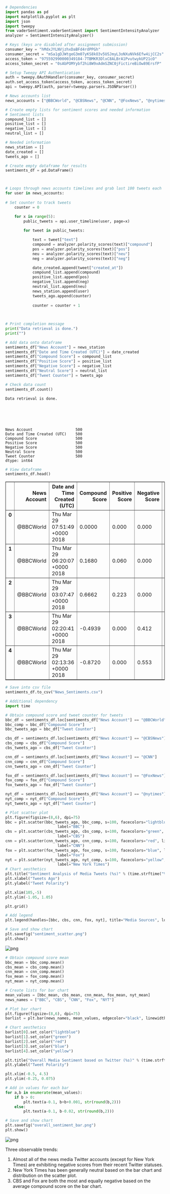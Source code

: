 

```python
# Dependencies
import pandas as pd
import matplotlib.pyplot as plt
import json
import tweepy
from vaderSentiment.vaderSentiment import SentimentIntensityAnalyzer
analyzer = SentimentIntensityAnalyzer()

# Keys (keys are disabled after assignment submission)
consumer_key = "hMdxJYLNVjzhxDaBFd4rdPPGh"
consumer_secret = "mSa1gDJWtgeG3m07yKS8kO3v5USJmyL3oNXuNVk6Efw4ijCC2s"
access_token = "975592990000349184-7TBMKR3DlxC8ALBrA1PvutwykUP21cO"
access_token_secret = "0sAbPOMYybf2hi8W9xAdmSZNC0jFictireBiOw89ErsfP"

# Setup Tweepy API Authentication
auth = tweepy.OAuthHandler(consumer_key, consumer_secret)
auth.set_access_token(access_token, access_token_secret)
api = tweepy.API(auth, parser=tweepy.parsers.JSONParser())

# News accounts list
news_accounts = ["@BBCWorld", "@CBSNews", "@CNN", "@FoxNews", "@nytimes"]

# Create empty lists for sentiment scores and needed information
# Sentiment lists
compound_list = []
positive_list = []
negative_list = []
neutral_list = []

# Needed information
news_station = []
date_created = []
tweets_ago = []

# Create empty dataframe for results
sentiments_df = pd.DataFrame()



# Loops through news accounts timelines and grab last 100 tweets each
for user in news_accounts:
    
# Set counter to track tweets
    counter = 0

    for x in range(5):
        public_tweets = api.user_timeline(user, page=x)
        
        for tweet in public_tweets:

            text = tweet["text"]
            compound = analyzer.polarity_scores(text)["compound"]
            pos = analyzer.polarity_scores(text)["pos"]
            neu = analyzer.polarity_scores(text)["neu"]
            neg = analyzer.polarity_scores(text)["neg"]

            date_created.append(tweet["created_at"])
            compound_list.append(compound)
            positive_list.append(pos)
            negative_list.append(neg)
            neutral_list.append(neu)
            news_station.append(user)
            tweets_ago.append(counter)
            
            counter = counter + 1

       
            
# Print completion message            
print("Data retrieval is done.")
print("")

# Add data onto dataframe
sentiments_df["News Account"] = news_station
sentiments_df["Date and Time Created (UTC)"] = date_created
sentiments_df["Compound Score"] = compound_list
sentiments_df["Positive Score"] = positive_list
sentiments_df["Negative Score"] = negative_list
sentiments_df["Neutral Score"] = neutral_list
sentiments_df["Tweet Counter"] = tweets_ago

# Check data count
sentiments_df.count()
```

    Data retrieval is done.
    





    News Account                   500
    Date and Time Created (UTC)    500
    Compound Score                 500
    Positive Score                 500
    Negative Score                 500
    Neutral Score                  500
    Tweet Counter                  500
    dtype: int64




```python
# View dataframe
sentiments_df.head()
```




<div>
<style>
    .dataframe thead tr:only-child th {
        text-align: right;
    }

    .dataframe thead th {
        text-align: left;
    }

    .dataframe tbody tr th {
        vertical-align: top;
    }
</style>
<table border="1" class="dataframe">
  <thead>
    <tr style="text-align: right;">
      <th></th>
      <th>News Account</th>
      <th>Date and Time Created (UTC)</th>
      <th>Compound Score</th>
      <th>Positive Score</th>
      <th>Negative Score</th>
      <th>Neutral Score</th>
      <th>Tweet Counter</th>
    </tr>
  </thead>
  <tbody>
    <tr>
      <th>0</th>
      <td>@BBCWorld</td>
      <td>Thu Mar 29 07:51:49 +0000 2018</td>
      <td>0.0000</td>
      <td>0.000</td>
      <td>0.000</td>
      <td>1.000</td>
      <td>0</td>
    </tr>
    <tr>
      <th>1</th>
      <td>@BBCWorld</td>
      <td>Thu Mar 29 06:20:07 +0000 2018</td>
      <td>0.1680</td>
      <td>0.060</td>
      <td>0.000</td>
      <td>0.940</td>
      <td>1</td>
    </tr>
    <tr>
      <th>2</th>
      <td>@BBCWorld</td>
      <td>Thu Mar 29 03:07:47 +0000 2018</td>
      <td>0.6662</td>
      <td>0.223</td>
      <td>0.000</td>
      <td>0.777</td>
      <td>2</td>
    </tr>
    <tr>
      <th>3</th>
      <td>@BBCWorld</td>
      <td>Thu Mar 29 02:20:41 +0000 2018</td>
      <td>-0.4939</td>
      <td>0.000</td>
      <td>0.412</td>
      <td>0.588</td>
      <td>3</td>
    </tr>
    <tr>
      <th>4</th>
      <td>@BBCWorld</td>
      <td>Thu Mar 29 02:13:36 +0000 2018</td>
      <td>-0.8720</td>
      <td>0.000</td>
      <td>0.553</td>
      <td>0.447</td>
      <td>4</td>
    </tr>
  </tbody>
</table>
</div>




```python
# Save into csv file
sentiments_df.to_csv("News_Sentiments.csv")
```


```python
# Additional dependency
import time

# Obtain compound score and tweet counter for tweets
bbc_df = sentiments_df.loc[sentiments_df["News Account"] == "@BBCWorld"]
bbc_comp = bbc_df["Compound Score"]
bbc_tweets_ago = bbc_df["Tweet Counter"]

cbs_df = sentiments_df.loc[sentiments_df["News Account"] == "@CBSNews"]
cbs_comp = cbs_df["Compound Score"]
cbs_tweets_ago = cbs_df["Tweet Counter"]

cnn_df = sentiments_df.loc[sentiments_df["News Account"] == "@CNN"]
cnn_comp = cnn_df["Compound Score"]
cnn_tweets_ago = cnn_df["Tweet Counter"]

fox_df = sentiments_df.loc[sentiments_df["News Account"] == "@FoxNews"]
fox_comp = fox_df["Compound Score"]
fox_tweets_ago = fox_df["Tweet Counter"]

nyt_df = sentiments_df.loc[sentiments_df["News Account"] == "@nytimes"]
nyt_comp = nyt_df["Compound Score"]
nyt_tweets_ago = nyt_df["Tweet Counter"]

# Plot scatter plot
plt.figure(figsize=(8,6), dpi=75)
bbc = plt.scatter(bbc_tweets_ago, bbc_comp, s=100, facecolors="lightblue", linewidth=2, edgecolors="black", 
                       label="BBC")
cbs = plt.scatter(cbs_tweets_ago, cbs_comp, s=100, facecolors="green", linewidth=2, edgecolors="black", 
                       label="CBS")
cnn = plt.scatter(cnn_tweets_ago, cnn_comp, s=100, facecolors="red", linewidth=2, edgecolors="black", 
                       label="CNN")
fox = plt.scatter(fox_tweets_ago, fox_comp, s=100, facecolors="blue", linewidth=2, edgecolors="black", 
                       label="Fox")
nyt = plt.scatter(nyt_tweets_ago, nyt_comp, s=100, facecolors="yellow", linewidth=2, edgecolors="black", 
                       label="New York Times")
# Chart aesthetics
plt.title("Sentiment Analysis of Media Tweets (%s)" % (time.strftime("%m/%d/%Y")), fontsize=15)
plt.xlabel("Tweets Ago")
plt.ylabel("Tweet Polarity")

plt.xlim(105,-5)
plt.ylim(-1.05, 1.05)

plt.grid()

# Add legend
plt.legend(handles=[bbc, cbs, cnn, fox, nyt], title="Media Sources", loc="upper right", bbox_to_anchor=(1.3,1))

# Save and show chart
plt.savefig("sentiment_scatter.png")
plt.show()
```


![png](output_3_0.png)



```python
# Obtain compound score mean
bbc_mean = bbc_comp.mean()
cbs_mean = cbs_comp.mean()
cnn_mean = cnn_comp.mean()
fox_mean = fox_comp.mean()
nyt_mean = nyt_comp.mean()

# Create lists for bar chart
mean_values = [bbc_mean, cbs_mean, cnn_mean, fox_mean, nyt_mean]
news_names = ["BBC", "CBS", "CNN", "Fox", "NYT"]

# Plot bar chart
plt.figure(figsize=(8,6), dpi=75)
barlist = plt.bar(news_names, mean_values, edgecolor="black", linewidth=1.0, width=1.0)

# Chart aesthetics
barlist[0].set_color("lightblue")
barlist[1].set_color("green")
barlist[2].set_color("red")
barlist[3].set_color("blue")
barlist[4].set_color("yellow")

plt.title("Overall Media Sentiment based on Twitter (%s)" % (time.strftime("%m/%d/%Y")), fontsize=15)
plt.ylabel("Tweet Polarity")

plt.xlim(-0.5, 4.5)
plt.ylim(-0.25, 0.075)

# Add in values for each bar
for a,b in enumerate(mean_values):    
    if b > 0:
        plt.text(a-0.1, b+b+0.001, str(round(b,2)))
    else:
        plt.text(a-0.1, b-0.02, str(round(b,2)))

# Save and show chart
plt.savefig("overall_sentiment_bar.png")
plt.show()
```


![png](output_4_0.png)


Three observable trends:
1) Almost all of the news media Twitter accounts (except for New York Times) are exhibiting negative scores from their recent Twitter statuses.
2) New York Times has been generally neutral based on the bar chart and distribution on the scatter plot.
3) CBS and Fox are both the most and equally negative based on the average compound score on the bar chart.
